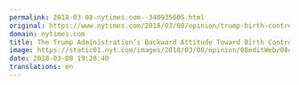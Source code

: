 ```yaml
---
permalink: 2018-03-08-nytimes.com--340935605.html
original: https://www.nytimes.com/2018/03/08/opinion/trump-birth-control-backward.html?partner=rss&amp;emc=rss
domain: nytimes.com
title: The Trump Administration’s Backward Attitude Toward Birth Control
image: https://static01.nyt.com/images/2018/03/08/opinion/08editWeb/08editWeb-mediumThreeByTwo440.jpg
date: 2018-03-08 19:28:40
translations: en
---
```


